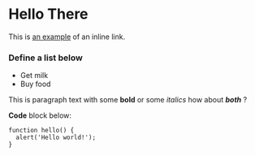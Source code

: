# Hello There
This is [an example](http://example.com/ "I'm the title") of an inline link.
    
### Define a list below
    
+ Get milk
+ Buy food
    
This is paragraph text with some **bold** or some _italics_ how about _**both**_ ?

**Code** block below:
    
    function hello() { 
      alert('Hello world!'); 
    }